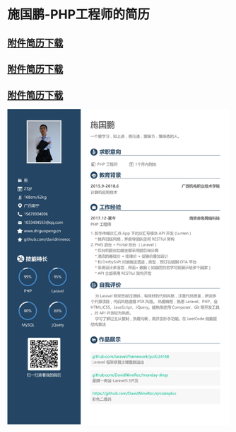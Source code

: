 # 施国鹏-PHP工程师的简历
## [附件简历下载](assets/resume.pdf)
## [附件简历下载](assets/resume.pdf)
## [附件简历下载](assets/resume.pdf)

![](assets/resume.jpg)
